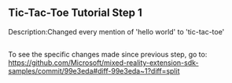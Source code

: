 ## Tic-Tac-Toe Tutorial Step 1 
Description:Changed every mention of 'hello world' to 'tic-tac-toe'
##
To see the specific changes made since previous step, go to:
https://github.com/Microsoft/mixed-reality-extension-sdk-samples/commit/99e3eda#diff-99e3eda~1?diff=split
